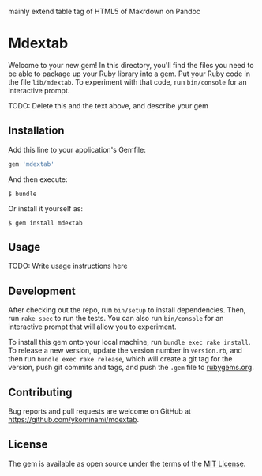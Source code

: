 mainly extend table tag of HTML5 of Makrdown on Pandoc

# Mdextab

Welcome to your new gem! In this directory, you'll find the files you need to be able to package up your Ruby library into a gem. Put your Ruby code in the file `lib/mdextab`. To experiment with that code, run `bin/console` for an interactive prompt.

TODO: Delete this and the text above, and describe your gem

## Installation

Add this line to your application's Gemfile:

```ruby
gem 'mdextab'
```

And then execute:

    $ bundle

Or install it yourself as:

    $ gem install mdextab

## Usage

TODO: Write usage instructions here

## Development

After checking out the repo, run `bin/setup` to install dependencies. Then, run `rake spec` to run the tests. You can also run `bin/console` for an interactive prompt that will allow you to experiment.

To install this gem onto your local machine, run `bundle exec rake install`. To release a new version, update the version number in `version.rb`, and then run `bundle exec rake release`, which will create a git tag for the version, push git commits and tags, and push the `.gem` file to [rubygems.org](https://rubygems.org).

## Contributing

Bug reports and pull requests are welcome on GitHub at https://github.com/ykominami/mdextab.

## License

The gem is available as open source under the terms of the [MIT License](https://opensource.org/licenses/MIT).
